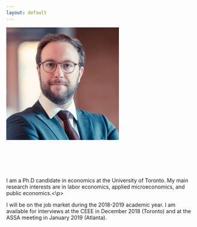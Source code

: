 ```yaml
---
layout: default
---
```


![picture](images/MarcAntoineSchmidt_sq_300.jpg "Marc-Antoine Schmidt")

<br/><br/><br/><br/>

<p class="clear-mobile">I am a Ph.D candidate in economics at the University of Toronto. 
My main research interests are in labor economics, applied microeconomics, and public economics.<\p>

I will be on the job market during the 2018-2019 academic year. I am available for interviews at the CEEE in December 2018 (Toronto) and at the ASSA meeting in January 2019 (Atlanta).
